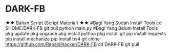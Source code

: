 # DARK-FB
★★ Bahan Script (Script Material) ★★
#Bagi Yang Sudah Install Tools
cd $HOME/DARK-FB
git pull
python main.py
#Bagi Yang Belum Install Tools
pkg update
pkg upgrade
pkg install python
pkg install git
pip install requests
pip install mechanize
pip install bs4
git clone https://github.com/Repaldihacker/DARK-FB
cd DARK-FB
git pull
